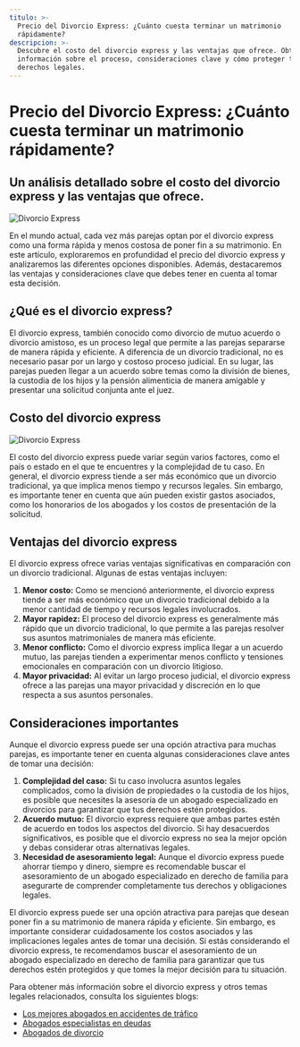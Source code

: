 ```yaml
---
titulo: >-
  Precio del Divorcio Express: ¿Cuánto cuesta terminar un matrimonio
  rápidamente?
descripcion: >-
  Descubre el costo del divorcio express y las ventajas que ofrece. Obtén
  información sobre el proceso, consideraciones clave y cómo proteger tus
  derechos legales.
---
```


# Precio del Divorcio Express: ¿Cuánto cuesta terminar un matrimonio rápidamente?

## Un análisis detallado sobre el costo del divorcio express y las ventajas que ofrece.

![Divorcio Express](./img/divorcio-express-precio-1.webp)



En el mundo actual, cada vez más parejas optan por el divorcio express como una forma rápida y menos costosa de poner fin a su matrimonio. En este artículo, exploraremos en profundidad el precio del divorcio express y analizaremos las diferentes opciones disponibles. Además, destacaremos las ventajas y consideraciones clave que debes tener en cuenta al tomar esta decisión.

## ¿Qué es el divorcio express?

El divorcio express, también conocido como divorcio de mutuo acuerdo o divorcio amistoso, es un proceso legal que permite a las parejas separarse de manera rápida y eficiente. A diferencia de un divorcio tradicional, no es necesario pasar por un largo y costoso proceso judicial. En su lugar, las parejas pueden llegar a un acuerdo sobre temas como la división de bienes, la custodia de los hijos y la pensión alimenticia de manera amigable y presentar una solicitud conjunta ante el juez.

## Costo del divorcio express

![Divorcio Express](./img/divorcio-express-precio-2.webp)

El costo del divorcio express puede variar según varios factores, como el país o estado en el que te encuentres y la complejidad de tu caso. En general, el divorcio express tiende a ser más económico que un divorcio tradicional, ya que implica menos tiempo y recursos legales. Sin embargo, es importante tener en cuenta que aún pueden existir gastos asociados, como los honorarios de los abogados y los costos de presentación de la solicitud.

## Ventajas del divorcio express

El divorcio express ofrece varias ventajas significativas en comparación con un divorcio tradicional. Algunas de estas ventajas incluyen:

1. **Menor costo:** Como se mencionó anteriormente, el divorcio express tiende a ser más económico que un divorcio tradicional debido a la menor cantidad de tiempo y recursos legales involucrados.
2. **Mayor rapidez:** El proceso del divorcio express es generalmente más rápido que un divorcio tradicional, lo que permite a las parejas resolver sus asuntos matrimoniales de manera más eficiente.
3. **Menor conflicto:** Como el divorcio express implica llegar a un acuerdo mutuo, las parejas tienden a experimentar menos conflicto y tensiones emocionales en comparación con un divorcio litigioso.
4. **Mayor privacidad:** Al evitar un largo proceso judicial, el divorcio express ofrece a las parejas una mayor privacidad y discreción en lo que respecta a sus asuntos personales.

## Consideraciones importantes

Aunque el divorcio express puede ser una opción atractiva para muchas parejas, es importante tener en cuenta algunas consideraciones clave antes de tomar una decisión:

1. **Complejidad del caso:** Si tu caso involucra asuntos legales complicados, como la división de propiedades o la custodia de los hijos, es posible que necesites la asesoría de un abogado especializado en divorcios para garantizar que tus derechos estén protegidos.
2. **Acuerdo mutuo:** El divorcio express requiere que ambas partes estén de acuerdo en todos los aspectos del divorcio. Si hay desacuerdos significativos, es posible que el divorcio express no sea la mejor opción y debas considerar otras alternativas legales.
3. **Necesidad de asesoramiento legal:** Aunque el divorcio express puede ahorrar tiempo y dinero, siempre es recomendable buscar el asesoramiento de un abogado especializado en derecho de familia para asegurarte de comprender completamente tus derechos y obligaciones legales.



El divorcio express puede ser una opción atractiva para parejas que desean poner fin a su matrimonio de manera rápida y eficiente. Sin embargo, es importante considerar cuidadosamente los costos asociados y las implicaciones legales antes de tomar una decisión. Si estás considerando el divorcio express, te recomendamos buscar el asesoramiento de un abogado especializado en derecho de familia para garantizar que tus derechos estén protegidos y que tomes la mejor decisión para tu situación.

Para obtener más información sobre el divorcio express y otros temas legales relacionados, consulta los siguientes blogs:

- [Los mejores abogados en accidentes de tráfico](los-mejores-abogados-en-accidentes-de-trafico)
- [Abogados especialistas en deudas](abogados-especialistas-en-deudas)
- [Abogados de divorcio](abogados-de-divorcio)
